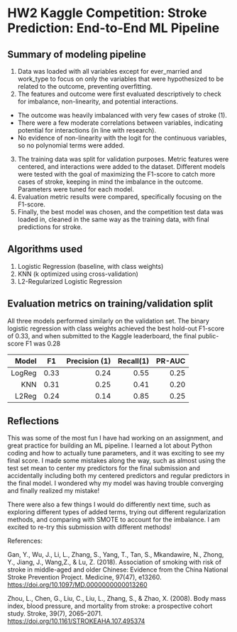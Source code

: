 # HW2 Kaggle Competition: Stroke Prediction: End-to-End ML Pipeline

## Summary of modeling pipeline
1. Data was loaded with all variables except for ever_married and work_type to focus on only the variables that were hypothesized to be related to the outcome, preventing overfitting.
2. The features and outcome were first evaluated descriptively to check for imbalance, non-linearity, and potential interactions.
- The outcome was heavily imbalanced with very few cases of stroke (1).
- There were a few moderate correlations between variables, indicating potential for interactions (in line with research).
- No evidence of non-linearity with the logit for the continuous variables, so no polynomial terms were added.
3. The training data was split for validation purposes. Metric features were centered, and interactions were added to the dataset. Different models were tested with the goal of maximizing the F1-score to catch more cases of stroke, keeping in mind the imbalance in the outcome. Parameters were tuned for each model. 
4. Evaluation metric results were compared, specifically focusing on the F1-score.
5. Finally, the best model was chosen, and the competition test data was loaded in, cleaned in the same way as the training data, with final predictions for stroke. 

## Algorithms used
1. Logistic Regression (baseline, with class weights)
2. KNN (k optimized using cross-validation)
3. L2-Regularized Logistic Regression

## Evaluation metrics on training/validation split 
All three models performed similarly on the validation set. The binary logistic regression with class weights achieved the best hold-out F1-score of 0.33, and when submitted to the Kaggle leaderboard, the final public-score F1 was 0.28

| Model | F1   | Precision (1)| Recall(1) | PR-AUC |
|------:|:----:|-------------:|----------:|-------:|
| LogReg| 0.33 | 0.24         | 0.55      | 0.25   |
| KNN   | 0.31 | 0.25         | 0.41      | 0.20   |
| L2Reg | 0.24 | 0.14         | 0.85      | 0.25   |

## Reflections
This was some of the most fun I have had working on an assignment, and great practice for building an ML pipeline. I learned a lot about Python coding and how to actually tune parameters, and it was exciting to see my final score. I made some mistakes along the way, such as almost using the test set mean to center my predictors for the final submission and accidentally including both my centered predictors and regular predictors in the final model. I wondered why my model was having trouble converging and finally realized my mistake!

There were also a few things I would do differently next time, such as exploring different types of added terms, trying out different regularization methods, and comparing with SMOTE to account for the imbalance. I am excited to re-try this submission with different methods!

References:

Gan, Y., Wu, J., Li, L., Zhang, S., Yang, T., Tan, S., Mkandawire, N., Zhong, Y., Jiang, J., Wang,Z., & Lu, Z. (2018). Association of smoking with risk of stroke in middle-aged and older Chinese: Evidence from the China National Stroke Prevention Project. Medicine, 97(47), e13260. https://doi.org/10.1097/MD.0000000000013260

Zhou, L., Chen, G., Liu, C., Liu, L., Zhang, S., & Zhao, X. (2008). Body mass index, blood pressure, and mortality from stroke: a prospective cohort study. Stroke, 39(7), 2065–2071. https://doi.org/10.1161/STROKEAHA.107.495374
